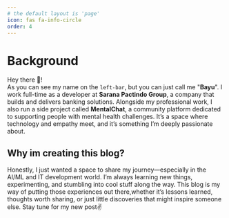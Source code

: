 ```yaml
---
# the default layout is 'page'
icon: fas fa-info-circle
order: 4
---
```


# Background
Hey there 👋! <br>
As you can see my name on the `left-bar`, but you can just call me "**Bayu**". I work full-time as a developer at **Sarana Pactindo Group**, a company that builds and delivers banking solutions. Alongside my professional work, I also run a side project called **MentalChat**, a community platform dedicated to supporting people with mental health challenges. It’s a space where technology and empathy meet, and it’s something I’m deeply passionate about.

## Why im creating this blog?
Honestly, I just wanted a space to share my journey—especially in the AI/ML and IT development world. I’m always learning new things, experimenting, and stumbling into cool stuff along the way. This blog is my way of putting those experiences out there,whether it’s lessons learned, thoughts worth sharing, or just little discoveries that might inspire someone else. Stay tune for my new post✌️